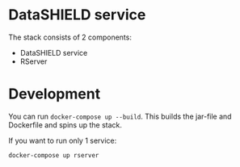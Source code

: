 # DataSHIELD service

The stack consists of 2 components:
- DataSHIELD service
- RServer

# Development
You can run ```docker-compose up --build```. This builds the jar-file and Dockerfile and spins up the stack.

If you want to run only 1 service:

```docker-compose up rserver```
